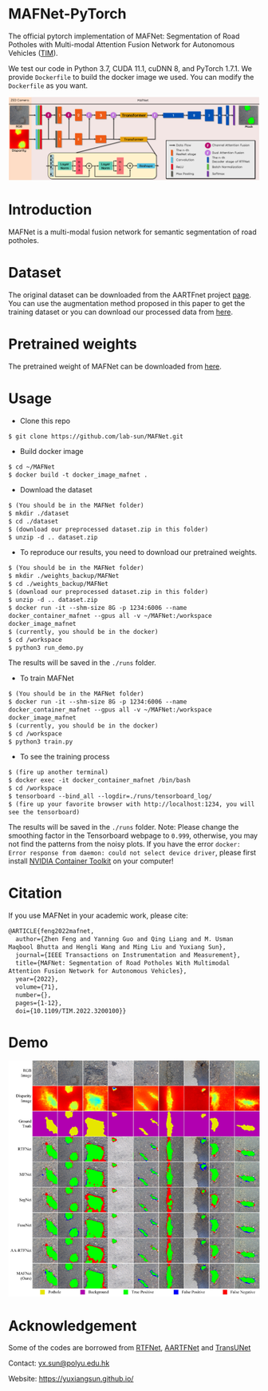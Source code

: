 # MAFNet-PyTorch
The official pytorch implementation of MAFNet: Segmentation of Road Potholes with Multi-modal Attention Fusion Network for Autonomous Vehicles ([TIM](https://yuxiangsun.github.io/pub/TIM2022_mafnet.pdf)). 

We test our code in Python 3.7, CUDA 11.1, cuDNN 8, and PyTorch 1.7.1. We provide `Dockerfile` to build the docker image we used. You can modify the `Dockerfile` as you want.  

<img src="doc/network.png" width="900px"/>

# Introduction
MAFNet is a multi-modal fusion network for semantic segmentation of road potholes.
# Dataset
The original dataset can be downloaded from the AARTFnet project [page](https://sites.google.com/view/pothole-600). You can use the augmentation method proposed in this paper to get the training dataset or you can download our processed data from [here](https://labsun-me.polyu.edu.hk/zfeng/MAFNet/).
# Pretrained weights
The pretrained weight of MAFNet can be downloaded from [here](https://labsun-me.polyu.edu.hk/zfeng/MAFNet/).
# Usage
* Clone this repo
```
$ git clone https://github.com/lab-sun/MAFNet.git
```
* Build docker image
```
$ cd ~/MAFNet
$ docker build -t docker_image_mafnet .
```
* Download the dataset
```
$ (You should be in the MAFNet folder)
$ mkdir ./dataset
$ cd ./dataset
$ (download our preprocessed dataset.zip in this folder)
$ unzip -d .. dataset.zip
```
* To reproduce our results, you need to download our pretrained weights.
```
$ (You should be in the MAFNet folder)
$ mkdir ./weights_backup/MAFNet
$ cd ./weights_backup/MAFNet
$ (download our preprocessed dataset.zip in this folder)
$ unzip -d .. dataset.zip
$ docker run -it --shm-size 8G -p 1234:6006 --name docker_container_mafnet --gpus all -v ~/MAFNet:/workspace docker_image_mafnet
$ (currently, you should be in the docker)
$ cd /workspace
$ python3 run_demo.py
```
The results will be saved in the `./runs` folder.
* To train MAFNet
```
$ (You should be in the MAFNet folder)
$ docker run -it --shm-size 8G -p 1234:6006 --name docker_container_mafnet --gpus all -v ~/MAFNet:/workspace docker_image_mafnet
$ (currently, you should be in the docker)
$ cd /workspace
$ python3 train.py
```
* To see the training process
```
$ (fire up another terminal)
$ docker exec -it docker_container_mafnet /bin/bash
$ cd /workspace
$ tensorboard --bind_all --logdir=./runs/tensorboard_log/
$ (fire up your favorite browser with http://localhost:1234, you will see the tensorboard)
```
The results will be saved in the `./runs` folder.
Note: Please change the smoothing factor in the Tensorboard webpage to `0.999`, otherwise, you may not find the patterns from the noisy plots. If you have the error `docker: Error response from daemon: could not select device driver`, please first install [NVIDIA Container Toolkit](https://docs.nvidia.com/datacenter/cloud-native/container-toolkit/install-guide.html) on your computer!

# Citation
If you use MAFNet in your academic work, please cite:
```
@ARTICLE{feng2022mafnet,
  author={Zhen Feng and Yanning Guo and Qing Liang and M. Usman Maqbool Bhutta and Hengli Wang and Ming Liu and Yuxiang Sun},
  journal={IEEE Transactions on Instrumentation and Measurement}, 
  title={MAFNet: Segmentation of Road Potholes With Multimodal Attention Fusion Network for Autonomous Vehicles}, 
  year={2022},
  volume={71},
  number={},
  pages={1-12},
  doi={10.1109/TIM.2022.3200100}}
```

# Demo
<img src="doc/demo.png" width="700px"/>

# Acknowledgement
Some of the codes are borrowed from [RTFNet](https://github.com/yuxiangsun/RTFNet), [AARTFNet](https://github.com/hlwang1124/AAFramework) and [TransUNet](https://github.com/Beckschen/TransUNet)

Contact: yx.sun@polyu.edu.hk

Website: https://yuxiangsun.github.io/

